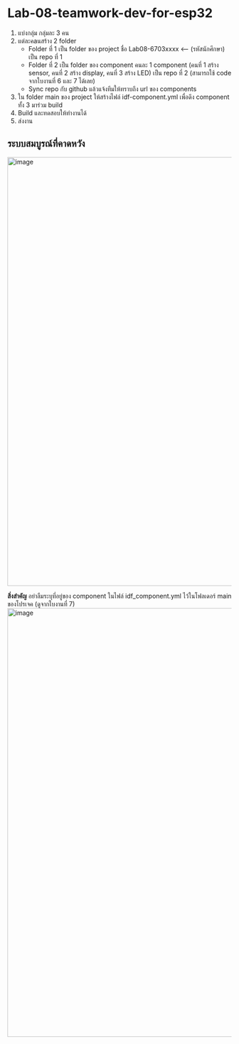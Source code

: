 # Lab-08-teamwork-dev-for-esp32
1. แบ่งกลุ่ม กลุ่มละ 3 คน
2. แต่ละคaนสร้าง 2 folder
   - Folder ที่ 1 เป็น folder ของ project ชื่อ Lab08-6703xxxx <-- (รหัสนักศึกษา) เป็น repo ที่ 1
   - Folder ที่ 2 เป็น folder ของ component คนละ 1 component  (คนที่ 1 สร้าง sensor, คนที่ 2 สร้าง display, คนที่ 3 สร้าง LED) เป็น repo ที่ 2  (สามารถใช้ code จากใบงานที่ 6 และ 7 ได้เลย)
   - Sync repo กับ github แล้วแจ้งทีมให้ทราบถึง url ของ components  
3. ใน folder main ของ project ให้สร้างไฟล์ idf-component.yml เพื่อดึง component ทั้ง 3 มาร่วม build
4. Build และทดสอบให้ทำงานได้
5. ส่งงาน

## ระบบสมบูรณ์ที่คาดหวัง
 
<img width="1588" height="964" alt="image" src="https://github.com/user-attachments/assets/b9c9e187-c856-4488-9dd5-0e3073ac7f61" />


**สิ่งสำคัญ** อย่าลืมระบุที่อยู่ของ component ในไฟล์ idf_component.yml ไว้ในโฟลเดอร์ main ของโปรเจค (ดูจากใบงานที่ 7) 
<img width="1579" height="964" alt="image" src="https://github.com/user-attachments/assets/aaa3e21b-b6a6-47d1-b2d8-25af96c07920" />
